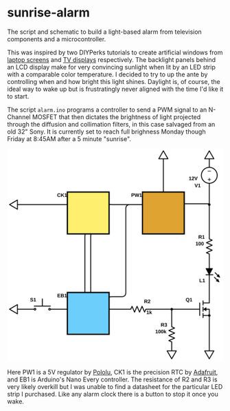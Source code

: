# sunrise-alarm
The script and schematic to build a light-based alarm from television components and a microcontroller.

This was inspired by two DIYPerks tutorials to create artificial windows from [laptop screens](https://www.youtube.com/watch?v=Y2KK4YiOO1o) and [TV displays](https://www.youtube.com/watch?v=8JrqH2oOTK4) respectively.
The backlight panels behind an LCD display make for very convincing sunlight when lit by an LED strip with a comparable color temperature. 
I decided to try to up the ante by controlling when and how bright this light shines. 
Daylight is, of course, the ideal way to wake up but is frustratingly never aligned with the time I'd like it to start. 

The script `alarm.ino` programs a controller to send a PWM signal to an N-Channel MOSFET that then dictates the brightness of light projected through the diffusion and collimation filters, in this case salvaged from an old 32" Sony. It is currently set to reach full brighness Monday though Friday at 8:45AM after a 5 minute "sunrise".

![circuit](circuit.svg)

Here PW1 is a 5V regulator by [Pololu](https://www.pololu.com/product-info-merged/2843), CK1 is the precision RTC by [Adafruit](https://www.adafruit.com/product/3013), and EB1 is Arduino's Nano Every controller. The resistance of R2 and R3 is very likely overkill but I was unable to find a datasheet for the particular LED strip I purchased. Like any alarm clock there is a button to stop it once you wake. 


